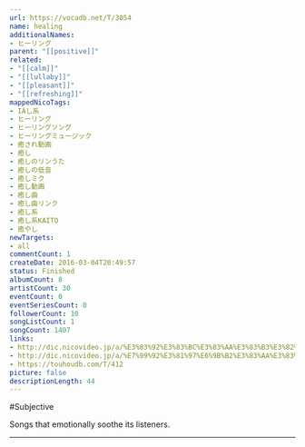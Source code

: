 ```yaml
---
url: https://vocadb.net/T/3054
name: healing
additionalNames: 
- ヒーリング
parent: "[[positive]]"
related:
- "[[calm]]"
- "[[lullaby]]"
- "[[pleasant]]"
- "[[refreshing]]"
mappedNicoTags:
- IAし系
- ヒーリング
- ヒーリングソング
- ヒーリングミュージック
- 癒され動画
- 癒し
- 癒しのリンうた
- 癒しの低音
- 癒しミク
- 癒し動画
- 癒し曲
- 癒し曲リンク
- 癒し系
- 癒し系KAITO
- 癒やし
newTargets:
- all
commentCount: 1
createDate: 2016-03-04T20:49:57
status: Finished
albumCount: 8
artistCount: 30
eventCount: 0
eventSeriesCount: 0
followerCount: 10
songListCount: 1
songCount: 1407
links: 
- http://dic.nicovideo.jp/a/%E3%83%92%E3%83%BC%E3%83%AA%E3%83%B3%E3%82%B0
- http://dic.nicovideo.jp/a/%E7%99%92%E3%81%97%E6%9B%B2%E3%83%AA%E3%83%B3%E3%82%AF
- https://touhoudb.com/T/412
picture: false
descriptionLength: 44
---
```


#Subjective

Songs that emotionally soothe its listeners.

---

